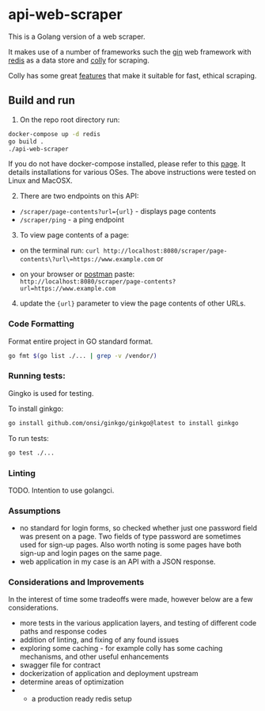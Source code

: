 # api-web-scraper

This is a Golang version of a web scraper. 

It makes use of a number of frameworks such the [gin](https://github.com/gin-gonic/gin) web framework with [redis](https://redis.io/) as a data store and [colly](https://github.com/gocolly/colly) for scraping.

Colly has some great [features](https://github.com/gocolly/colly#features) that make it suitable for fast, ethical scraping.

## Build and run

1. On the repo root directory run:

```bash
docker-compose up -d redis
go build .
./api-web-scraper
```

If you do not have docker-compose installed, please refer to this [page](https://docs.docker.com/compose/install/). It details installations for various OSes. The above instructions were tested on Linux and MacOSX.

2. There are two endpoints on this API:

* `/scraper/page-contents?url={url}` - displays page contents
* `/scraper/ping` - a ping endpoint


3. To view page contents of a page:

  * on the terminal run: `curl http://localhost:8080/scraper/page-contents\?url\=https://www.example.com` or

  * on your browser or [postman](https://www.postman.com/) paste: `http://localhost:8080/scraper/page-contents?url=https://www.example.com`

4. update the `{url}` parameter to view the page contents of other URLs.

### Code Formatting

Format entire project in GO standard format.

```bash
go fmt $(go list ./... | grep -v /vendor/)
```

### Running tests:

Gingko is used for testing. 

To install ginkgo: 

```bash
go install github.com/onsi/ginkgo/ginkgo@latest to install ginkgo
```

To run tests: 

```bash
go test ./...
```

### Linting

TODO. Intention to use golangci.

### Assumptions

* no standard for login forms, so checked whether just one password field was present on a page. Two fields of type password are sometimes used for sign-up pages. Also worth noting is some pages have both sign-up and login pages on the same page.
* web application in my case is an API with a JSON response.

### Considerations and Improvements

In the interest of time some tradeoffs were made, however below are a few considerations.

* more tests in the various application layers, and testing of different code paths and response codes
* addition of linting, and fixing of any found issues
* exploring some caching - for example colly has some caching mechanisms, and other useful enhancements
* swagger file for contract
* dockerization of application and deployment upstream
* determine areas of optimization
* * a production ready redis setup
